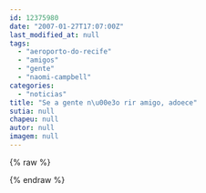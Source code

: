 ```yaml
---
id: 12375980
date: "2007-01-27T17:07:00Z"
last_modified_at: null
tags:
  - "aeroporto-do-recife"
  - "amigos"
  - "gente"
  - "naomi-campbell"
categories:
  - "noticias"
title: "Se a gente n\u00e3o rir amigo, adoece"
sutia: null
chapeu: null
autor: null
imagem: null
---
```

{% raw %}
<p> </p>
{% endraw %}